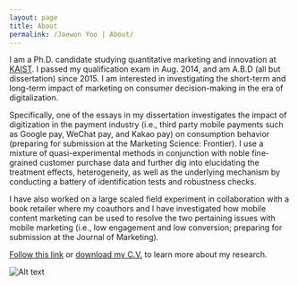 ```yaml
---
layout: page
title: About
permalink: /Jaewon Yoo | About/
---
```


I am a Ph.D. candidate studying quantitative marketing and innovation at [KAIST](http://www.business.kaist.edu/). I passed my qualification exam in Aug. 2014, and am A.B.D (all but dissertation) since 2015. I am interested in investigating the short-term and long-term impact of marketing on consumer decision-making in the era of digitalization. 

Specifically, one of the essays in my dissertation investigates the impact of digitization in the payment industry (i.e., third party mobile payments such as Google pay, WeChat pay, and Kakao pay) on consumption behavior (preparing for submission at the Marketing Science: Frontier). I use a mixture of quasi-experimental methods in conjunction with noble fine-grained customer purchase data and further dig into elucidating the treatment effects, heterogeneity, as well as the underlying mechanism by conducting a battery of identification tests and robustness checks.

I have also worked on a large scaled field experiment in collaboration with a book retailer where my coauthors and I have investigated how mobile content marketing can be used to resolve the two pertaining issues with mobile marketing (i.e., low engagement and low conversion; preparing for submission at the Journal of Marketing).

[Follow this link](https://j1yoo4.github.io/Jaewon%20Yoo%20%7C%20Research/) or [download my C.V.](https://drive.google.com/open?id=1Xr5UdEIDlrbNkQ4XAPIGt9Vb7ZUe9Qyc) to learn more about my research.

 ![Alt text](https://raw.githubusercontent.com/j1yoo4/j1yoo4.github.io/master/Jaewon%20Yoo_5.png?raw=true "Jaewon Yoo")
